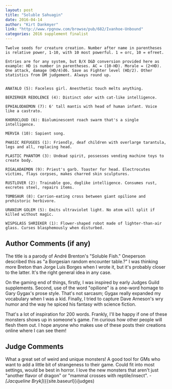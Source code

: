 ```yaml
---
layout: post
title: "Soluble Sahuagin"
date: 2016-04-14
author: "Kirt Dankmyer"
link: "http://www.rpgnow.com/browse/pub/682/Ivanhoe-Unbound"
categories: 2016 supplement finalist
---
```

```
Twelve seeds for creature creation. Number after name in parentheses is relative power, 1-10, with 10 most powerful. 1 = orc, 10 = efreet.

Entries are for any system, but B/X D&D conversion provided here as example: HD is number in parentheses. AC = (10-HD). Morale = (2+HD). One attack, damage (HD/4)d6. Save as Fighter level (HD/2). Other statistics from DM judgement. Always round up.


ANATALO (5): Faceless girl. Anesthetic touch melts anything.

BERZERKER REDOLENCE (4): Distinct odor with cat-like intelligence.

EPHIALODAEMON (7): 6' tall mantis with head of human infant. Voice like a castrato.

KHOROCLOUD (6): Bioluminescent roach swarm that's a single intelligence.

MERVIA (10): Sapient song.

PHASIC REFUGEES (1): Friendly, deaf children with overlarge tarantula, legs and all, replacing head.

PLASTIC PHANTOM (3): Undead spirit, possesses vending machine toys to create body.

RIGALADAEMON (9): Priest's garb. Toaster for head. Electrocutes victims, flays corpses, makes charred skin sculptures.

RUSTLOVER (2): Trainable goo, doglike intelligence. Consumes rust, excretes steel, repairs items.

TOMBSAUR (8): Carrion-eating cross between giant opilione and prehistoric herbivore.

URANIUM GOLEM (5): Emits ultraviolet light. No atom will split if killed without magic.

WISPGLASS SHRIEKER (1): Flower-shaped robot made of lighter-than-air glass. Curses blasphemously when disturbed.

```
## Author Comments (if any)

The title is a parody of André Brenton's "Soluble Fish." Oneperson described this as "a Borgesian random encounter table.?" I was thinking more Breton than Jorge Luis Borges when I wrote it, but it's probably closer to the latter. It's the right general idea in any case. 

On the gaming end of things, firstly, I was inspired by early Judges Guild supplements. Second, use of the word "opilione" is a one-word homage to Gary Gygax's prose style. That's not sarcasm; Gygax really expanded my vocabulary when I was a kid. Finally, I tried to capture Dave Arneson's wry humor and the way he spiced his fantasy with science fiction.

That's a lot of inspiration for 200 words. Frankly, I'll be happy if one of these monsters shows up in someone's game. I'm curious how other people will flesh them out. I hope anyone who makes use of these posts their creations online where I can see them! 

## Judge Comments

What a great set of weird and unique monsters! A good tool for GMs who want to add a little bit of strangeness to their game. Could fit into most settings, would be best in horror. I love the new monsters that aren't just "another flavor of dragon" or "mammal crosses with reptile/insect". _- [Jacqueline Bryk]_({{site.baseurl}}/judges)